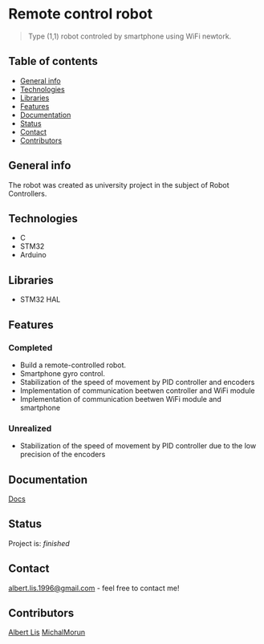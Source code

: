 # Remote control robot
> Type (1,1) robot controled by smartphone using WiFi newtork.

## Table of contents
* [General info](#general-info)
* [Technologies](#technologies)
* [Libraries](#libraries)
* [Features](#features)
* [Documentation](#documentation)
* [Status](#status)
* [Contact](#contact)
* [Contributors](#contributors)

## General info
The robot was created as university project in the subject of Robot Controllers.

## Technologies
* C
* STM32
* Arduino

## Libraries
* STM32 HAL

## Features
### Completed
- Build a remote-controlled robot.
- Smartphone gyro control.
- Stabilization of the speed of movement by PID controller and encoders
- Implementation of communication beetwen controller and WiFi module
- Implementation of communication beetwen WiFi module and smartphone
### Unrealized
- Stabilization of the speed of movement by PID controller due to the low precision of the encoders

## Documentation
[Docs](./Etap%203/SteRoP_2019_HURA_ALMM_3/SteRoP_2019_HURA_ALMM_3.pdf)

## Status
Project is: _finished_

## Contact
albert.lis.1996@gmail.com - feel free to contact me!

## Contributors
[Albert Lis](https://github.com/albertlis) [MichalMorun](https://github.com/MichalMorun)
